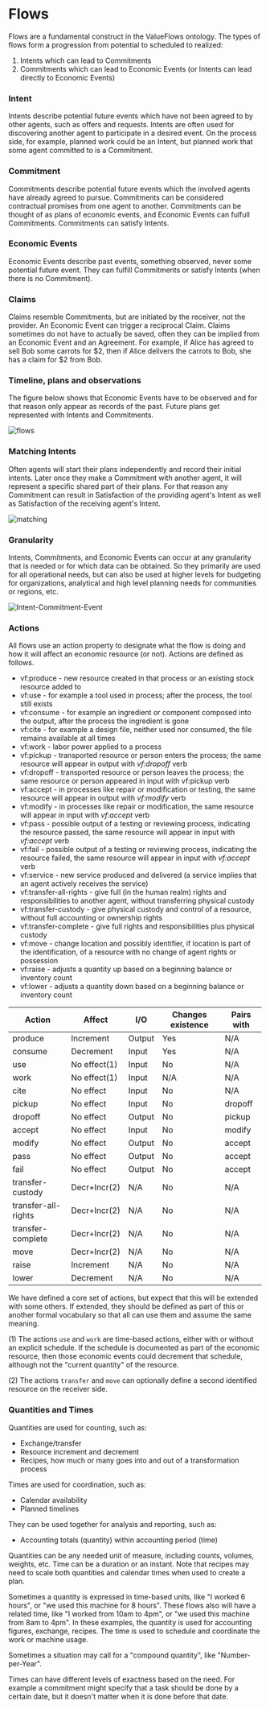 # Flows

Flows are a fundamental construct in the ValueFlows ontology. The types of flows form a progression from potential to scheduled to realized:

1. Intents which can lead to Commitments
2. Commitments which can lead to Economic Events (or Intents can lead directly to Economic Events)

### Intent

Intents describe potential future events which have not been agreed to by other agents, such as offers and requests. Intents are often used for discovering another agent to participate in a desired event. On the process side, for example, planned work could be an Intent, but planned work that some agent committed to is a Commitment.


### Commitment

Commitments describe potential future events which the involved agents have already agreed to pursue. Commitments can be considered contractual promises from one agent to another.  Commitments can be thought of as plans of economic events, and Economic Events can fulfull Commitments.  Commitments can satisfy Intents. 


### Economic Events

Economic Events describe past events, something observed, never some potential future event.  They can fulfill Commitments or satisfy Intents (when there is no Commitment).

### Claims

Claims resemble Commitments, but are initiated by the receiver, not the provider.  An Economic Event can trigger a reciprocal Claim.  Claims sometimes do not have to actually be saved, often they can be implied from an Economic Event and an Agreement.  For example, if Alice has agreed to sell Bob some carrots for $2, then if Alice delivers the carrots to Bob, she has a claim for $2 from Bob.

### Timeline, plans and observations

The figure below shows that Economic Events have to be observed and for that reason only appear as records of the past. Future plans get represented with Intents and Commitments.

![flows](https://raw.githubusercontent.com/valueflows/valueflows/master/assets/flows.png)

### Matching Intents

Often agents will start their plans independently and record their initial intents. Later once they make a Commitment with another agent, it will represent a specific shared part of their plans. For that reason any Commitment can result in Satisfaction of the providing agent's Intent as well as Satisfaction of the receiving agent's Intent.


![matching](https://raw.githubusercontent.com/valueflows/valueflows/master/assets/matched.png)

### Granularity

Intents, Commitments, and Economic Events can occur at any granularity that is needed or for which data can be obtained.  So they primarily are used for all operational needs, but can also be used at higher levels for budgeting for organizations, analytical and high level planning needs for communities or regions, etc.

![Intent-Commitment-Event](https://rawgit.com/valueflows/valueflows/master/release-doc-in-process/i-c-e.png)


### Actions

All flows use an action property to designate what the flow is doing and how it will affect an economic resource (or not).  Actions are defined as follows.

* vf:produce - new resource created in that process or an existing stock resource added to
* vf:use - for example a tool used in process; after the process, the tool still exists
* vf:consume - for example an ingredient or component composed into the output, after the process the ingredient is gone
* vf:cite - for example a design file, neither used nor consumed, the file remains available at all times
* vf:work - labor power applied to a process
* vf:pickup -  transported resource or person enters the process; the same resource will appear in output with *vf:dropoff* verb
* vf:dropoff -  transported resource or person leaves the process; the same resource or person appeared in input with vf:pickup verb
* vf:accept - in processes like repair or modification or testing, the same resource will appear in output with *vf:modify* verb
* vf:modify - in processes like repair or modification, the same resource will appear in input with *vf:accept* verb
* vf:pass - possible output of a testing or reviewing process, indicating the resource passed, the same resource will appear in input with *vf:accept* verb
* vf:fail - possible output of a testing or reviewing process, indicating the resource failed, the same resource will appear in input with *vf:accept* verb
* vf:service - new service produced and delivered (a service implies that an agent actively receives the service)
* vf:transfer-all-rights - give full (in the human realm) rights and responsibilities to another agent, without transferring physical custody
* vf:transfer-custody - give physical custody and control of a resource, without full accounting or ownership rights
* vf:transfer-complete - give full rights and responsibilities plus physical custody
* vf:move - change location and possibly identifier, if location is part of the identification, of a resource with no change of agent rights or possession
* vf:raise - adjusts a quantity up based on a beginning balance or inventory count
* vf:lower - adjusts a quantity down based on a beginning balance or inventory count

Action | Affect | I/O | Changes existence | Pairs with |
------ | ------ | --- | ----------------- | ---------- |
produce | Increment  | Output | Yes | N/A |
consume | Decrement  | Input | Yes | N/A |
use | No effect(1)  | Input | No | N/A |
work | No effect(1)  | Input | N/A | N/A |
cite | No effect  | Input | No | N/A |
pickup | No effect  | Input | No | dropoff |
dropoff | No effect  | Output | No | pickup |
accept | No effect  | Input | No | modify |
modify | No effect  | Output | No | accept |
pass | No effect  | Output | No | accept |
fail | No effect  | Output | No | accept |
transfer-custody | Decr+Incr(2) | N/A | No | N/A |
transfer-all-rights | Decr+Incr(2) | N/A | No | N/A |
transfer-complete | Decr+Incr(2) | N/A | No | N/A |
move | Decr+Incr(2) | N/A | No | N/A |
raise | Increment | N/A | No | N/A |
lower | Decrement | N/A | No | N/A |

We have defined a core set of actions, but expect that this will be extended with some others. If extended, they should be defined as part of this or another formal vocabulary so that all can use them and assume the same meaning. 

(1) The actions `use` and `work` are time-based actions, either with or without an explicit schedule. If the schedule is documented as part of the economic resource, then those economic events could decrement that schedule, although not the "current quantity" of the resource.

(2) The actions `transfer` and `move` can optionally define a second identified resource on the receiver side.

### Quantities and Times

Quantities are used for counting, such as:
* Exchange/transfer
* Resource increment and decrement
* Recipes, how much or many goes into and out of a transformation process

Times are used for coordination, such as:
* Calendar availability
* Planned timelines

They can be used together for analysis and reporting, such as:
* Accounting totals (quantity) within accounting period (time)

Quantities can be any needed unit of measure, including counts, volumes, weights, etc.  Time can be a duration or an instant.  Note that recipes may need to scale both quantities and calendar times when used to create a plan.

Sometimes a quantity is expressed in time-based units, like "I worked 6 hours", or "we used this machine for 8 hours".  These flows also will have a related time, like "I worked from 10am to 4pm", or "we used this machine from 8am to 4pm". In these examples, the quantity is used for accounting figures, exchange, recipes.  The time is used to schedule and coordinate the work or machine usage.

Sometimes a situation may call for a "compound quantity", like "Number-per-Year".

Times can have different levels of exactness based on the need.  For example a commitment might specify that a task should be done by a certain date, but it doesn't matter when it is done before that date.
